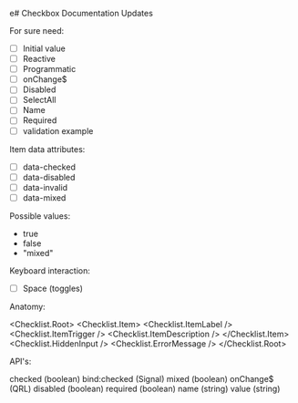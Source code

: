 e# Checkbox Documentation Updates

For sure need:

- [ ] Initial value
- [ ] Reactive
- [ ] Programmatic
- [ ] onChange$
- [ ] Disabled
- [ ] SelectAll
- [ ] Name
- [ ] Required
- [ ] validation example

Item data attributes:

- [ ] data-checked
- [ ] data-disabled
- [ ] data-invalid
- [ ] data-mixed

Possible values:
- true
- false
- "mixed"

Keyboard interaction:

- [ ] Space (toggles)

Anatomy:

<Checklist.Root>
  <Checklist.Item>
    <Checklist.ItemLabel />
    <Checklist.ItemTrigger />
    <Checklist.ItemDescription />
  </Checklist.Item>
  <Checklist.HiddenInput />
  <Checklist.ErrorMessage />
</Checklist.Root>

API's:

checked (boolean)
bind:checked (Signal)
mixed (boolean)
onChange$ (QRL)
disabled (boolean)
required (boolean)
name (string)
value (string)